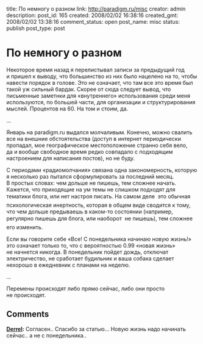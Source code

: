 title: По немногу о разном
link: http://paradigm.ru/misc
creator: admin
description: 
post_id: 165
created: 2008/02/02 16:38:16
created_gmt: 2008/02/02 13:38:16
comment_status: open
post_name: misc
status: publish
post_type: post

# По немногу о разном

Некоторое время назад я перелистывал записи за предыдущий год и пришел к выводу, что большинство из них было нацелено на то, чтобы навести порядок в голове. Это не означает, что там все это время был такой уж сильный бардак. Скорее от сюда следует вывод, что письменные заметнки для «внутреннего» использования среди меня используются, по большей части, для организации и структурирования мыслей. Процентов на 60. На том и стоим, да.

...

Январь на paradigm.ru выдался молчаливым. Конечно, можно свалить все на внешние обстоятельства (доступ в интернет периодически пропадал, мое географическое местоположение странно себя вело, да и вообще свободное время редко совпадало с подходящим настроением для написания постов), но не буду.

С периодами «радиомолчания» связана одна закономерность, которую я несколько раз пытался сформулировать за последний месяц. В простых словах: чем дольше не пишешь, тем сложнее начать. Кажется, что приходящие на ум темы не слишком подходят для тематики блога, или нет настроя писать. На самом деле  это обычная психологическая инертность, которая в общем виде сводится к тому, что чем дольше предываешь в каком-то состоянии (например, регулярно пишешь для блога, или наоборот  не пишешь), тем сложнее его изменить.

Если вы говорите себе «Все! С понедельника начинаю новую жизнь!» это означает только то, что с вероятностью 0.99 «новая жизнь» не начнется никогда. В понедельник пойдет дождь, отключат электричество, не сработает будильник и ваша собака сделает нехорошо в ежедневник с планами на неделю.

...

Перемены происходят либо прямо сейчас, либо они просто не происходят.

## Comments

**[Derrel](#281 "2008/02/07 14:47:12"):** Согласен.. Спасибо за статью... Новую жизнь надо начинать сейчас.. а не с понедельника..

